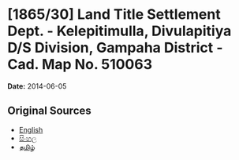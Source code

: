 # [1865/30] Land Title Settlement Dept. - Kelepitimulla, Divulapitiya D/S Division, Gampaha District - Cad. Map No. 510063

**Date:** 2014-06-05

## Original Sources

- [English](https://documents.gov.lk/view/extra-gazettes/2014/6/1865-30_E.pdf)
- [සිංහල](https://documents.gov.lk/view/extra-gazettes/2014/6/1865-30_S.pdf)
- [தமிழ்](https://documents.gov.lk/view/extra-gazettes/2014/6/1865-30_T.pdf)
